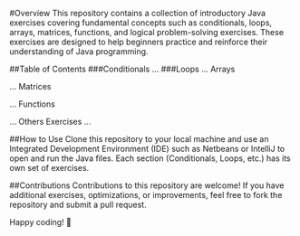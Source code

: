 #Overview
This repository contains a collection of introductory Java exercises covering fundamental concepts such as conditionals, loops, arrays, matrices, functions, and logical problem-solving exercises. These exercises are designed to help beginners practice and reinforce their understanding of Java programming.

##Table of Contents
###Conditionals
...
###Loops
...
Arrays

...
Matrices

...
Functions

...
Others Exercises
...

##How to Use
Clone this repository to your local machine and use an Integrated Development Environment (IDE) such as Netbeans or IntelliJ to open and run the Java files. Each section (Conditionals, Loops, etc.) has its own set of exercises.

##Contributions
Contributions to this repository are welcome! If you have additional exercises, optimizations, or improvements, feel free to fork the repository and submit a pull request.


Happy coding! 🚀
